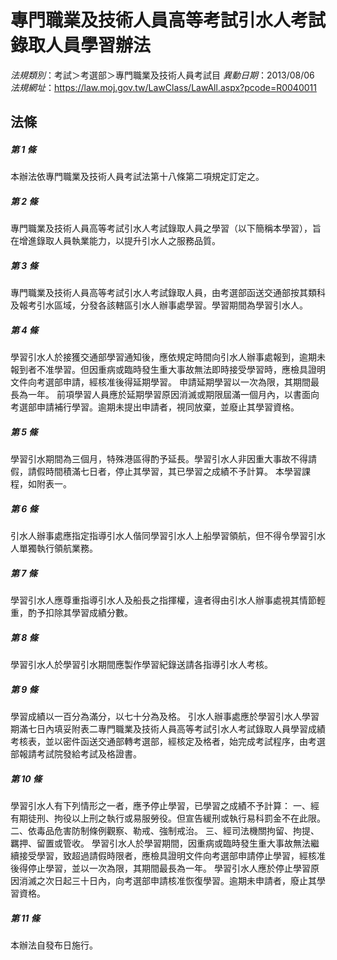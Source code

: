 # 專門職業及技術人員高等考試引水人考試錄取人員學習辦法

*法規類別*：考試＞考選部＞專門職業及技術人員考試目
*異動日期*：2013/08/06  
*法規網址*：https://law.moj.gov.tw/LawClass/LawAll.aspx?pcode=R0040011



## 法條
##### 第 1 條
本辦法依專門職業及技術人員考試法第十八條第二項規定訂定之。

##### 第 2 條
專門職業及技術人員高等考試引水人考試錄取人員之學習（以下簡稱本學習），旨在增進錄取人員執業能力，以提升引水人之服務品質。

##### 第 3 條
專門職業及技術人員高等考試引水人考試錄取人員，由考選部函送交通部按其類科及報考引水區域，分發各該轄區引水人辦事處學習。學習期間為學習引水人。

##### 第 4 條
學習引水人於接獲交通部學習通知後，應依規定時間向引水人辦事處報到，逾期未報到者不准學習。但因重病或臨時發生重大事故無法即時接受學習時，應檢具證明文件向考選部申請，經核准後得延期學習。
申請延期學習以一次為限，其期間最長為一年。
前項學習人員應於延期學習原因消滅或期限屆滿一個月內，以書面向考選部申請補行學習。逾期未提出申請者，視同放棄，並廢止其學習資格。

##### 第 5 條
學習引水期間為三個月，特殊港區得酌予延長。學習引水人非因重大事故不得請假，請假時間積滿七日者，停止其學習，其已學習之成績不予計算。
本學習課程，如附表一。

##### 第 6 條
引水人辦事處應指定指導引水人偕同學習引水人上船學習領航，但不得令學習引水人單獨執行領航業務。

##### 第 7 條
學習引水人應尊重指導引水人及船長之指揮權，違者得由引水人辦事處視其情節輕重，酌予扣除其學習成績分數。

##### 第 8 條
學習引水人於學習引水期間應製作學習紀錄送請各指導引水人考核。

##### 第 9 條
學習成績以一百分為滿分，以七十分為及格。
引水人辦事處應於學習引水人學習期滿七日內填妥附表二專門職業及技術人員高等考試引水人考試錄取人員學習成績考核表，並以密件函送交通部轉考選部，經核定及格者，始完成考試程序，由考選部報請考試院發給考試及格證書。

##### 第 10 條
學習引水人有下列情形之一者，應予停止學習，已學習之成績不予計算：
一、經有期徒刑、拘役以上刑之執行或易服勞役。但宣告緩刑或執行易科罰金不在此限。
二、依毒品危害防制條例觀察、勒戒、強制戒治。
三、經司法機關拘留、拘提、羈押、留置或管收。
學習引水人於學習期間，因重病或臨時發生重大事故無法繼續接受學習，致超過請假時限者，應檢具證明文件向考選部申請停止學習，經核准後得停止學習，並以一次為限，其期間最長為一年。
學習引水人應於停止學習原因消滅之次日起三十日內，向考選部申請核准恢復學習。逾期未申請者，廢止其學習資格。

##### 第 11 條
本辦法自發布日施行。


